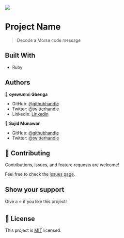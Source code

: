 ![](https://img.shields.io/badge/Microverse-blueviolet)

# Project Name

>Decode a Morse code message


## Built With

- Ruby


## Authors

👤 **oyewunmi Gbenga**

- GitHub: [@githubhandle](https://github.com/kelomo2502)
- Twitter: [@twitterhandle](https://twitter.com/kelomoJs)
- LinkedIn: [LinkedIn](https://linkedin.com/in/oyewunmi-gbenga)

👤 **Sajid Munawar**

- GitHub: [@githubhandle](https://github.com/sajid-munawar)
- Twitter: [@twitterhandle](https://twitter.com/sajid-munawar)


## 🤝 Contributing

Contributions, issues, and feature requests are welcome!

Feel free to check the [issues page](https://github.com/Elisha-Tetteyfio/morse-code/issues).

## Show your support

Give a ⭐️ if you like this project!

## 📝 License

This project is [MIT](./LICENSE) licensed.
